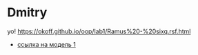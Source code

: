 # Dmitry
yo!
https://okoff.github.io/oop/lab1/Ramus%20-%20sixq.rsf.html
* [ссылка на модель 1](https://okoff.github.io/oop/lab1/Ramus%20-%20sixq.rsf.html)
